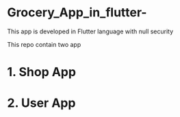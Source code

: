 # Grocery_App_in_flutter-
This app is developed in Flutter language with null security

This repo contain two app
<h1>1. Shop App</h1>
<h1>2. User App </h1>

